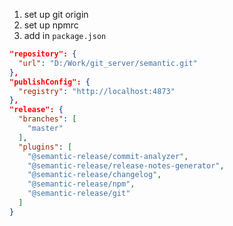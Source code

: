 1. set up git origin
2. set up npmrc
3. add in `package.json`

```json
"repository": {
  "url": "D:/Work/git_server/semantic.git"
},
"publishConfig": {
  "registry": "http://localhost:4873"
},
"release": {
  "branches": [
    "master"
  ],
  "plugins": [
    "@semantic-release/commit-analyzer",
    "@semantic-release/release-notes-generator",
    "@semantic-release/changelog",
    "@semantic-release/npm",
    "@semantic-release/git"
  ]
}
```
